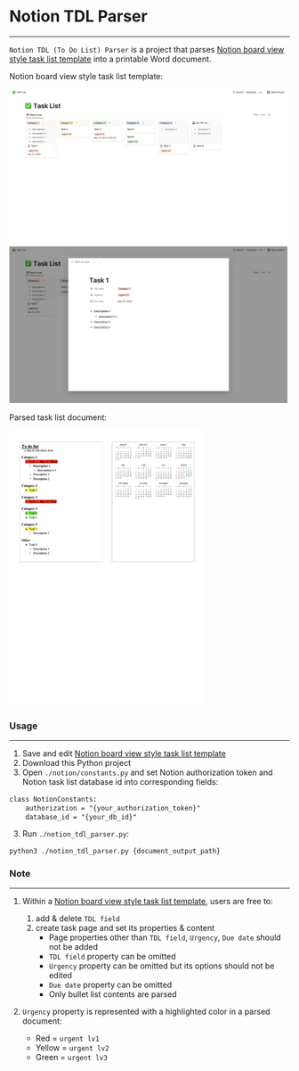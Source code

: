 # Notion TDL Parser

---

`Notion TDL (To Do List) Parser` is a project that parses [Notion board view style task list template](https://excellent-avocado-be1.notion.site/121781a5d270403ca6b560c3d149aabe?v=91869e9d847b4a378bee5d7cb52ee009) into a printable Word document.


Notion board view style task list template:

<img src="assets/screenshots/notion_board_view.png" width="500" />
<img src="assets/screenshots/notion_page.png" width="500" />

Parsed task list document:

<img src="assets/screenshots/word_doc.png" width="350" />


### Usage

---
1. Save and edit [Notion board view style task list template](https://excellent-avocado-be1.notion.site/121781a5d270403ca6b560c3d149aabe?v=91869e9d847b4a378bee5d7cb52ee009)
2. Download this Python project
3. Open `./notion/constants.py` and set Notion authorization token and Notion task list database id into corresponding fields:

```
class NotionConstants:
    authorization = "{your_authorization_token}"
    database_id = "{your_db_id}"
```
3. Run `./notion_tdl_parser.py`:
```
python3 ./notion_tdl_parser.py {document_output_path}
```

### Note

---
   1. Within a [Notion board view style task list template](https://excellent-avocado-be1.notion.site/121781a5d270403ca6b560c3d149aabe?v=91869e9d847b4a378bee5d7cb52ee009), users are free to:
      1. add & delete `TDL field`
      2. create task page and set its properties & content
         * Page properties other than `TDL field`, `Urgency`, `Due date` should not be added
         * `TDL field` property can be omitted
         * `Urgency` property can be omitted but its options should not be edited
         * `Due date` property can be omitted
         * Only bullet list contents are parsed

   2. `Urgency` property is represented with a highlighted color in a parsed document:
      * Red = `urgent lv1`
      * Yellow = `urgent lv2`
      * Green = `urgent lv3`